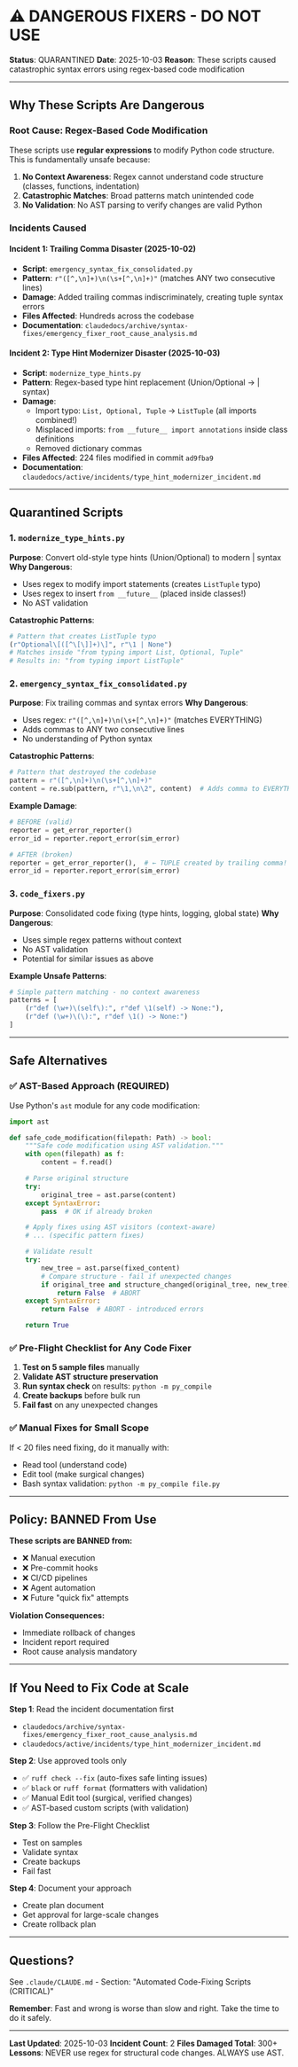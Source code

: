 # ⚠️ DANGEROUS FIXERS - DO NOT USE

**Status**: QUARANTINED
**Date**: 2025-10-03
**Reason**: These scripts caused catastrophic syntax errors using regex-based code modification

---

## Why These Scripts Are Dangerous

### Root Cause: Regex-Based Code Modification
These scripts use **regular expressions** to modify Python code structure. This is fundamentally unsafe because:

1. **No Context Awareness**: Regex cannot understand code structure (classes, functions, indentation)
2. **Catastrophic Matches**: Broad patterns match unintended code
3. **No Validation**: No AST parsing to verify changes are valid Python

### Incidents Caused

#### Incident 1: Trailing Comma Disaster (2025-10-02)
- **Script**: `emergency_syntax_fix_consolidated.py`
- **Pattern**: `r"([^,\n]+)\n(\s+[^,\n]+)"` (matches ANY two consecutive lines)
- **Damage**: Added trailing commas indiscriminately, creating tuple syntax errors
- **Files Affected**: Hundreds across the codebase
- **Documentation**: `claudedocs/archive/syntax-fixes/emergency_fixer_root_cause_analysis.md`

#### Incident 2: Type Hint Modernizer Disaster (2025-10-03)
- **Script**: `modernize_type_hints.py`
- **Pattern**: Regex-based type hint replacement (Union/Optional → | syntax)
- **Damage**:
  - Import typo: `List, Optional, Tuple` → `ListTuple` (all imports combined!)
  - Misplaced imports: `from __future__ import annotations` inside class definitions
  - Removed dictionary commas
- **Files Affected**: 224 files modified in commit `ad9fba9`
- **Documentation**: `claudedocs/active/incidents/type_hint_modernizer_incident.md`

---

## Quarantined Scripts

### 1. `modernize_type_hints.py`
**Purpose**: Convert old-style type hints (Union/Optional) to modern | syntax
**Why Dangerous**:
- Uses regex to modify import statements (creates `ListTuple` typo)
- Uses regex to insert `from __future__` (placed inside classes!)
- No AST validation

**Catastrophic Patterns**:
```python
# Pattern that creates ListTuple typo
(r"Optional\[([^\[\]]+)\]", r"\1 | None")
# Matches inside "from typing import List, Optional, Tuple"
# Results in: "from typing import ListTuple"
```

### 2. `emergency_syntax_fix_consolidated.py`
**Purpose**: Fix trailing commas and syntax errors
**Why Dangerous**:
- Uses regex: `r"([^,\n]+)\n(\s+[^,\n]+)"` (matches EVERYTHING)
- Adds commas to ANY two consecutive lines
- No understanding of Python syntax

**Catastrophic Patterns**:
```python
# Pattern that destroyed the codebase
pattern = r"([^,\n]+)\n(\s+[^,\n]+)"
content = re.sub(pattern, r"\1,\n\2", content)  # Adds comma to EVERYTHING
```

**Example Damage**:
```python
# BEFORE (valid)
reporter = get_error_reporter()
error_id = reporter.report_error(sim_error)

# AFTER (broken)
reporter = get_error_reporter(),  # ← TUPLE created by trailing comma!
error_id = reporter.report_error(sim_error)
```

### 3. `code_fixers.py`
**Purpose**: Consolidated code fixing (type hints, logging, global state)
**Why Dangerous**:
- Uses simple regex patterns without context
- No AST validation
- Potential for similar issues as above

**Example Unsafe Patterns**:
```python
# Simple pattern matching - no context awareness
patterns = [
    (r"def (\w+)\(self\):", r"def \1(self) -> None:"),
    (r"def (\w+)\(\):", r"def \1() -> None:")
]
```

---

## Safe Alternatives

### ✅ AST-Based Approach (REQUIRED)
Use Python's `ast` module for any code modification:

```python
import ast

def safe_code_modification(filepath: Path) -> bool:
    """Safe code modification using AST validation."""
    with open(filepath) as f:
        content = f.read()

    # Parse original structure
    try:
        original_tree = ast.parse(content)
    except SyntaxError:
        pass  # OK if already broken

    # Apply fixes using AST visitors (context-aware)
    # ... (specific pattern fixes)

    # Validate result
    try:
        new_tree = ast.parse(fixed_content)
        # Compare structure - fail if unexpected changes
        if original_tree and structure_changed(original_tree, new_tree):
            return False  # ABORT
    except SyntaxError:
        return False  # ABORT - introduced errors

    return True
```

### ✅ Pre-Flight Checklist for Any Code Fixer
1. **Test on 5 sample files** manually
2. **Validate AST structure preservation**
3. **Run syntax check** on results: `python -m py_compile`
4. **Create backups** before bulk run
5. **Fail fast** on any unexpected changes

### ✅ Manual Fixes for Small Scope
If < 20 files need fixing, do it manually with:
- Read tool (understand code)
- Edit tool (make surgical changes)
- Bash syntax validation: `python -m py_compile file.py`

---

## Policy: BANNED From Use

**These scripts are BANNED from:**
- ❌ Manual execution
- ❌ Pre-commit hooks
- ❌ CI/CD pipelines
- ❌ Agent automation
- ❌ Future "quick fix" attempts

**Violation Consequences:**
- Immediate rollback of changes
- Incident report required
- Root cause analysis mandatory

---

## If You Need to Fix Code at Scale

**Step 1**: Read the incident documentation first
- `claudedocs/archive/syntax-fixes/emergency_fixer_root_cause_analysis.md`
- `claudedocs/active/incidents/type_hint_modernizer_incident.md`

**Step 2**: Use approved tools only
- ✅ `ruff check --fix` (auto-fixes safe linting issues)
- ✅ `black` or `ruff format` (formatters with validation)
- ✅ Manual Edit tool (surgical, verified changes)
- ✅ AST-based custom scripts (with validation)

**Step 3**: Follow the Pre-Flight Checklist
- Test on samples
- Validate syntax
- Create backups
- Fail fast

**Step 4**: Document your approach
- Create plan document
- Get approval for large-scale changes
- Create rollback plan

---

## Questions?

See `.claude/CLAUDE.md` - Section: "Automated Code-Fixing Scripts (CRITICAL)"

**Remember**: Fast and wrong is worse than slow and right. Take the time to do it safely.

---

**Last Updated**: 2025-10-03
**Incident Count**: 2
**Files Damaged Total**: 300+
**Lessons**: NEVER use regex for structural code changes. ALWAYS use AST.
